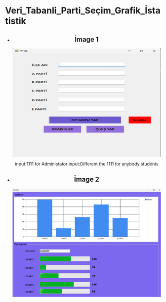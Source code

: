 # Veri_Tabanli_Parti_Seçim_Grafik_İstatistik
<ul>
 <li align="center">
    <h2 align="center">
  İmage 1
</h2>
<img src="./Veri_Tabanli_Parti_Seçim_Grafik_İstatistik/images/img1.png" align="center" width="650" height="350"></img>
<p>
  input:1111 for Administator
  input:Different the 1111 for anybody students
</p>
  </li>
<li align="center"><h2 align="center">
  İmage 2
</h2>
<img src="./Veri_Tabanli_Parti_Seçim_Grafik_İstatistik/images/img2.png" align="center" width="650" height="350"></img>
</li>

</ul>
